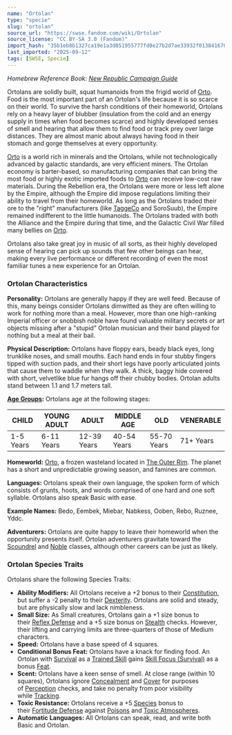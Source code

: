 ```yaml
---
name: "Ortolan"
type: "specie"
slug: "ortolan"
source_url: "https://swse.fandom.com/wiki/Ortolan"
source_license: "CC BY-SA 3.0 (Fandom)"
import_hash: "35b1eb8b1327ca19e1a3d851955777fd8e27b2d7ae33932f013841670f55ed95"
last_imported: "2025-09-12"
tags: [SWSE, Specie]
---
```

*Homebrew Reference Book: [New Republic Campaign Guide](https://swse.fandom.com/wiki/New_Republic_Campaign_Guide)*

Ortolans are solidly built, squat humanoids from the frigid world of [Orto](https://swse.fandom.com/wiki/Orto). Food is the most important part of an Ortolan's life because it is so scarce on their world. To survive the harsh conditions of their homeworld, Ortolans rely on a heavy layer of blubber (insulation from the cold and an energy supply in times when food becomes scarce) and highly developed senses of smell and hearing that allow them to find food or track prey over large distances. They are almost manic about always having food in their stomach and gorge themselves at every opportunity.

[Orto](https://swse.fandom.com/wiki/Orto) is a world rich in minerals and the Ortolans, while not technologically advanced by galactic standards, are very efficient miners. The Ortolan economy is barter-based, so manufacturing companies that can bring the most food or highly exotic imported foods to [Orto](https://swse.fandom.com/wiki/Orto) can receive low-cost raw materials. During the Rebellion era, the Ortolans were more or less left alone by the Empire, although the Empire did impose regulations limiting their ability to travel from their homeworld. As long as the Ortolans traded their ore to the "right" manufacturers (like [TaggeCo](https://swse.fandom.com/wiki/TaggeCo) and SoroSuub), the Empire remained indifferent to the little humanoids. The Ortolans traded with both the Alliance and the Empire during that time, and the Galactic Civil War filled many bellies on [Orto](https://swse.fandom.com/wiki/Orto).

Ortolans also take great joy in music of all sorts, as their highly developed sense of hearing can pick up sounds that few other beings can hear, making every live performance or different recording of even the most familiar tunes a new experience for an Ortolan.
### Ortolan Characteristics
**Personality:** Ortolans are generally happy if they are well feed. Because of this, many beings consider Ortolans dimwitted as they are often willing to work for nothing more than a meal. However, more than one high-ranking Imperial officer or snobbish noble have found valuable military secrets or art objects missing after a "stupid" Ortolan musician and their band played for nothing but a meal at their bail.

**Physical Description:** Ortolans have floppy ears, beady black eyes, long trunklike noses, and small mouths. Each hand ends in four stubby fingers tipped with suction pads, and their short legs have poorly articulated joints that cause them to waddle when they walk. A thick, baggy hide covered with short, velvetlike blue fur hangs off their chubby bodies. Ortolan adults stand between 1.1 and 1.7 meters tall.

**[Age Groups](https://swse.fandom.com/wiki/Age_Groups):** Ortolans age at the following stages:

| CHILD | YOUNG ADULT | ADULT | MIDDLE AGE | OLD | VENERABLE |
| --- | --- | --- | --- | --- | --- |
| 1-5 Years | 6-11 Years | 12-39 Years | 40-54 Years | 55-70 Years | 71+ Years |

**Homeworld:** [Orto](https://swse.fandom.com/wiki/Orto), a frozen wasteland located in [The Outer Rim](https://swse.fandom.com/wiki/The_Outer_Rim). The planet has a short and unpredictable growing season, and famines are common.

**Languages:** Ortolans speak their own language, the spoken form of which consists of grunts, hoots, and words comprised of one hard and one soft syllable. Ortolans also speak Basic with ease.

**Example Names:** Bedo, Eembek, Miebar, Nabkess, Ooben, Rebo, Ruznee, Yddc.

**Adventurers:** Ortolans are quite happy to leave their homeworld when the opportunity presents itself. Ortolan adventurers gravitate toward the [Scoundrel](https://swse.fandom.com/wiki/Scoundrel) and [Noble](https://swse.fandom.com/wiki/Noble) classes, although other careers can be just as likely.
### Ortolan Species Traits
Ortolans share the following Species Traits:
- **Ability Modifiers:** All Ortolans receive a +2 bonus to their [Constitution](https://swse.fandom.com/wiki/Constitution), but suffer a -2 penalty to their [Dexterity](https://swse.fandom.com/wiki/Dexterity). Ortolans are solid and steady, but are physically slow and lack nimbleness.
- **Small Size:** As Small creatures, Ortolans gain a +1 size bonus to their [Reflex Defense](https://swse.fandom.com/wiki/Reflex_Defense) and a +5 size bonus on [Stealth](https://swse.fandom.com/wiki/Stealth) checks. However, their lifting and carrying limits are three-quarters of those of Medium characters.
- **Speed:** Ortolans have a base speed of 4 squares.
- **Conditional Bonus Feat:** Ortolans have a knack for finding food. An Ortolan with [Survival](https://swse.fandom.com/wiki/Survival) as a [Trained Skill](https://swse.fandom.com/wiki/Trained_Skill) gains [Skill Focus (Survival)](https://swse.fandom.com/wiki/Skill_Focus_(Survival)) as a bonus [Feat](https://swse.fandom.com/wiki/Feat).
- **Scent:** Ortolans have a keen sense of smell. At close range (within 10 squares), Ortolans ignore [Concealment](https://swse.fandom.com/wiki/Concealment) and [Cover](https://swse.fandom.com/wiki/Cover) for purposes of [Perception](https://swse.fandom.com/wiki/Perception) checks, and take no penalty from poor visibility while [Tracking](https://swse.fandom.com/wiki/Tracking).
- **Toxic Resistance:** Ortolans receive a +5 [Species](https://swse.fandom.com/wiki/Species) bonus to their [Fortitude Defense](https://swse.fandom.com/wiki/Fortitude_Defense) against [Poisons](https://swse.fandom.com/wiki/Poisons) and [Toxic Atmospheres](https://swse.fandom.com/wiki/Toxic_Atmospheres).
- **Automatic Languages:** All Ortolans can speak, read, and write both Basic and Ortolan.